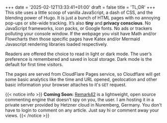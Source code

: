 +++
date = '2025-02-12T13:33:41+01:00'
draft = false
title = 'TL;DR'
+++
This site uses a little scoop of vanilla JavaScript, a dash of CSS, and the blending power of Hugo. It is just a bunch of HTML pages with no annoying pop-ups or site-wide tracking. It’s also **tiny** and **privacy conscious**. No JavaScript frameworks, icon packs, or Google fonts. No ads or trackers polluting your console window. If the webpage you visit have Math and/or Flowcharts then those specific pages have Katex and/or Mermaid Javascript rendering libraries loaded respectively.

Readers are offered the choice to read in light or dark mode. The user’s preference is remembered and saved in local storage. Dark mode is the default for first time visitors.

The pages are served from CloudFlare Pages service, so Cloudflare will get some basic analytics like the time and URL opened, geolocation and other basic information your browser attaches to it's `GET` request.

{{< notice info >}}
**Coming Soon:** [Remark42](https://remark42.com/) is a lightweight, open source commenting engine that doesn’t spy on you, the user. I am hosting it in a private server provided by Hetzner cloud in Nuremberg, Germany. You don't have to login to comment on any article. Just say hi or comment away your views.
{{< /notice >}}